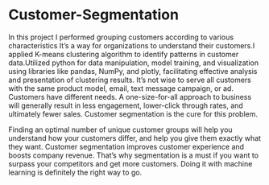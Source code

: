 # Customer-Segmentation
In this project I performed grouping customers according to various characteristics It’s a way for organizations to understand their customers.I applied K-means clustering algorithm to identify patterns in customer data.Utilized python for data manipulation, model training, and visualization using libraries like pandas, NumPy, and plotly, facilitating effective analysis and presentation of clustering results.
It’s not wise to serve all customers with the same product model, email, text message campaign, or ad. Customers have different needs. A one-size-for-all approach to business will generally result in less engagement, lower-click through rates, and ultimately fewer sales. Customer segmentation is the cure for this problem.

Finding an optimal number of unique customer groups will help you understand how your customers differ, and help you give them exactly what they want. Customer segmentation improves customer experience and boosts company revenue. That’s why segmentation is a must if you want to surpass your competitors and get more customers. Doing it with machine learning is definitely the right way to go. 

